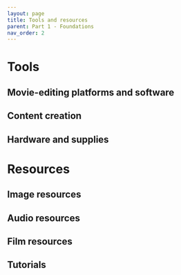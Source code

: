 ```yaml
---
layout: page
title: Tools and resources
parent: Part 1 - Foundations
nav_order: 2
---
```

# Tools
## Movie-editing platforms and software
## Content creation
## Hardware and supplies

# Resources
## Image resources
## Audio resources
## Film resources
## Tutorials
